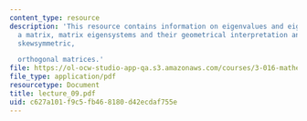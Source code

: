 ```yaml
---
content_type: resource
description: 'This resource contains information on eigenvalues and eigenvectors of
  a matrix, matrix eigensystems and their geometrical interpretation and symmetric,
  skewsymmetric,

  orthogonal matrices.'
file: https://ol-ocw-studio-app-qa.s3.amazonaws.com/courses/3-016-mathematics-for-materials-scientists-and-engineers-fall-2005/c627a101f9c5fb468180d42ecdaf755e_lecture_09.pdf
file_type: application/pdf
resourcetype: Document
title: lecture_09.pdf
uid: c627a101-f9c5-fb46-8180-d42ecdaf755e
---
```


